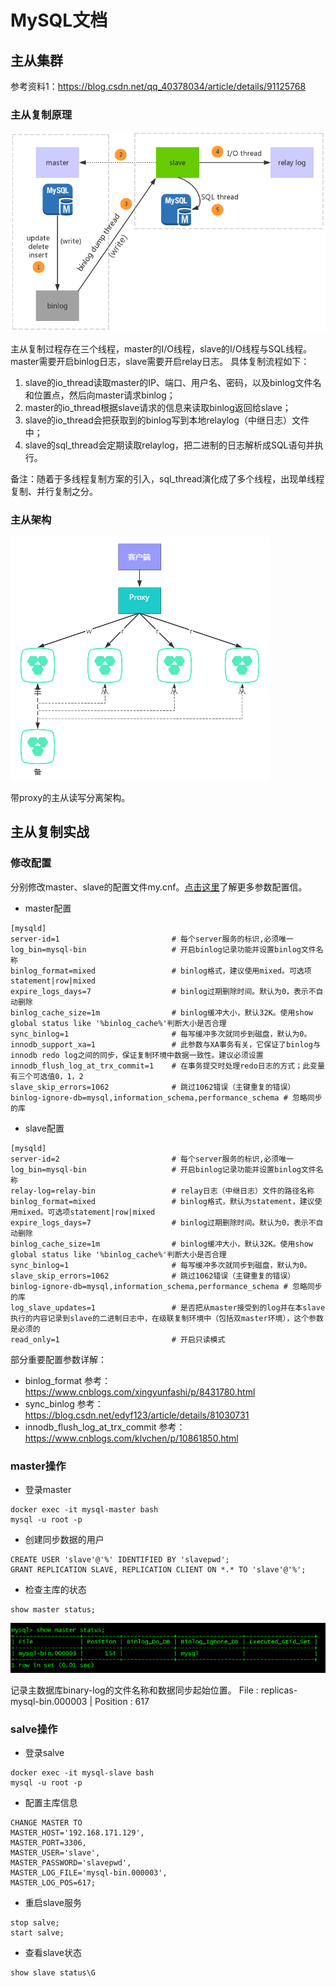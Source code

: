 # MySQL文档

## 主从集群
参考资料1：https://blog.csdn.net/qq_40378034/article/details/91125768

### 主从复制原理
![](../static/images/mysql-zcfzyl.jpg)

主从复制过程存在三个线程，master的I/O线程，slave的I/O线程与SQL线程。master需要开启binlog日志，slave需要开启relay日志。
具体复制流程如下：
1. slave的io_thread读取master的IP、端口、用户名、密码，以及binlog文件名和位置点，然后向master请求binlog；
2. master的io_thread根据slave请求的信息来读取binlog返回给slave；
3. slave的io_thread会把获取到的binlog写到本地relaylog（中继日志）文件中；
4. slave的sql_thread会定期读取relaylog，把二进制的日志解析成SQL语句并执行。

备注：随着于多线程复制方案的引入，sql_thread演化成了多个线程，出现单线程复制、并行复制之分。

### 主从架构
![](../static/images/mysql-zcdzfljg.jpg)

带proxy的主从读写分离架构。

## 主从复制实战
### 修改配置
分别修改master、slave的配置文件my.cnf。[点击这里](https://www.cnblogs.com/qianniao12/p/8011222.html)了解更多参数配置信。

* master配置
```properties
[mysqld]
server-id=1                         # 每个server服务的标识,必须唯一
log_bin=mysql-bin                   # 开启binlog记录功能并设置binlog文件名称
binlog_format=mixed                 # binlog格式，建议使用mixed。可选项statement|row|mixed
expire_logs_days=7                  # binlog过期删除时间。默认为0，表示不自动删除
binlog_cache_size=1m                # binlog缓冲大小，默认32K。使用show global status like '%binlog_cache%'判断大小是否合理
sync_binlog=1                       # 每写缓冲多次就同步到磁盘，默认为0。
innodb_support_xa=1                 # 此参数与XA事务有关，它保证了binlog与innodb redo log之间的同步，保证复制环境中数据一致性。建议必须设置
innodb_flush_log_at_trx_commit=1    # 在事务提交时处理redo日志的方式；此变量有三个可选值0，1，2
slave_skip_errors=1062              # 跳过1062错误（主键重复的错误）
binlog-ignore-db=mysql,information_schema,performance_schema # 忽略同步的库
```

* slave配置
```properties
[mysqld]
server-id=2                         # 每个server服务的标识,必须唯一
log_bin=mysql-bin                   # 开启binlog记录功能并设置binlog文件名称
relay-log=relay-bin                 # relay日志（中继日志）文件的路径名称
binlog_format=mixed                 # binlog格式，默认为statement，建议使用mixed。可选项statement|row|mixed
expire_logs_days=7                  # binlog过期删除时间。默认为0，表示不自动删除
binlog_cache_size=1m                # binlog缓冲大小，默认32K。使用show global status like '%binlog_cache%'判断大小是否合理
sync_binlog=1                       # 每写缓冲多次就同步到磁盘，默认为0。
slave_skip_errors=1062              # 跳过1062错误（主键重复的错误）
binlog-ignore-db=mysql,information_schema,performance_schema # 忽略同步的库
log_slave_updates=1                 # 是否把从master接受到的log并在本slave执行的内容记录到slave的二进制日志中，在级联复制环境中（包括双master环境），这个参数是必须的
read_only=1                         # 开启只读模式
```
部分重要配置参数详解：
* binlog_format 参考：https://www.cnblogs.com/xingyunfashi/p/8431780.html
* sync_binlog 参考：https://blog.csdn.net/edyf123/article/details/81030731
* innodb_flush_log_at_trx_commit 参考：https://www.cnblogs.com/klvchen/p/10861850.html 

### master操作
* 登录master
```
docker exec -it mysql-master bash
mysql -u root -p
```
* 创建同步数据的用户
```
CREATE USER 'slave'@'%' IDENTIFIED BY 'slavepwd';
GRANT REPLICATION SLAVE, REPLICATION CLIENT ON *.* TO 'slave'@'%';
```
* 检查主库的状态
```
show master status;
```
![](../static/images/mysql-master-status.jpg)

记录主数据库binary-log的文件名称和数据同步起始位置。
File : replicas-mysql-bin.000003 | Position : 617

### salve操作
* 登录salve
```
docker exec -it mysql-slave bash
mysql -u root -p
```
* 配置主库信息
```
CHANGE MASTER TO 
MASTER_HOST='192.168.171.129',
MASTER_PORT=3306,
MASTER_USER='slave',
MASTER_PASSWORD='slavepwd',
MASTER_LOG_FILE='mysql-bin.000003',
MASTER_LOG_POS=617;
```
* 重启slave服务
```
stop salve;
start salve;
```
* 查看slave状态
```
show slave status\G
```